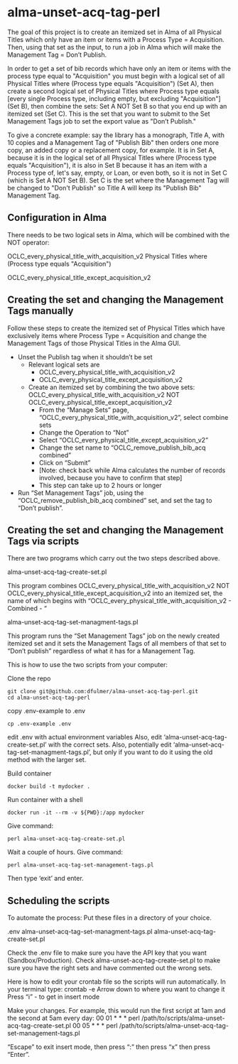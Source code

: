 
# alma-unset-acq-tag-perl

The goal of this project is to create an itemized set in Alma of all Physical Titles which only have an item or items with a Process Type = Acquisition. Then, using that set as the input, to run a job in Alma which will make the Management Tag = Don’t Publish.

In order to get a set of bib records which have only an item or items with the process type equal to "Acquisition" you must begin with a logical set of all Physical Titles where (Process type equals "Acquisition") (Set A), then create a second logical set of Physical Titles where Process type equals [every single Process type, including empty, but excluding "Acquisition"] (Set B), then combine the sets: Set A NOT Set B so that you end up with an itemized set (Set C). This is the set that you want to submit to the Set Management Tags job to set the export value as "Don’t Publish."

To give a concrete example: say the library has a monograph, Title A, with 10 copies and a Management Tag of "Publish Bib" then orders one more copy, an added copy or a replacement copy, for example. It is in Set A, because it is in the logical set of all Physical Titles where (Process type equals "Acquisition"), it is also in Set B because it has an item with a Process type of, let's say, empty, or Loan, or even both, so it is not in Set C (which is Set A NOT Set B). Set C is the set where the Management Tag will be changed to "Don't Publish" so Title A will keep its "Publish Bib" Management Tag.

## Configuration in Alma

There needs to be two logical sets in Alma, which will be combined with the NOT operator:

OCLC_every_physical_title_with_acquisition_v2
Physical Titles where (Process type equals "Acquisition")

OCLC_every_physical_title_except_acquisition_v2

## Creating the set and changing the Management Tags manually

Follow these steps to create the itemized set of Physical Titles which have exclusively items where Process Type = Acquisition and change the Management Tags of those Physical Titles in the Alma GUI.

* Unset the Publish tag when it shouldn’t be set
  * Relevant logical sets are
    * OCLC_every_physical_title_with_acquisition_v2
    * OCLC_every_physical_title_except_acquisition_v2
  * Create an itemized set by combining the two above sets:  OCLC_every_physical_title_with_acquisition_v2 NOT OCLC_every_physical_title_except_acquisition_v2
    * From the “Manage Sets” page, “OCLC_every_physical_title_with_acquisition_v2”, select combine sets
    * Change the Operation to “Not”
    * Select “OCLC_every_physical_title_except_acquisition_v2”
    * Change the set name to “OCLC_remove_publish_bib_acq combined”
    * Click on “Submit”
    * [Note: check back while Alma calculates the number of records involved, because you have to confirm that step]
    * This step can take up to 2 hours or longer
* Run “Set Management Tags” job, using the “OCLC_remove_publish_bib_acq combined” set, and set the tag to “Don’t publish”.

## Creating the set and changing the Management Tags via scripts

There are two programs which carry out the two steps described above.

alma-unset-acq-tag-create-set.pl

This program combines OCLC_every_physical_title_with_acquisition_v2 NOT OCLC_every_physical_title_except_acquisition_v2 into an itemized set, the name of which begins with “OCLC_every_physical_title_with_acquisition_v2 - Combined - “

alma-unset-acq-tag-set-managment-tags.pl

This program runs the “Set Management Tags” job on the newly created itemized set and it sets the Management Tags of all members of that set to “Don’t publish” regardless of what it has for a Management Tag.

This is how to use the two scripts from your computer:

Clone the repo

```
git clone git@github.com:dfulmer/alma-unset-acq-tag-perl.git
cd alma-unset-acq-tag-perl
```

copy .env-example to .env

```
cp .env-example .env
```

edit .env with actual environment variables
Also, edit ‘alma-unset-acq-tag-create-set.pl’ with the correct sets.
Also, potentially edit ‘alma-unset-acq-tag-set-managment-tags.pl’, but only if you want to do it using the old method with the larger set.

Build container
```
docker build -t mydocker .
```

Run container with a shell
```
docker run -it --rm -v ${PWD}:/app mydocker
```

Give command:
```
perl alma-unset-acq-tag-create-set.pl
```

Wait a couple of hours.
Give command:
```
perl alma-unset-acq-tag-set-management-tags.pl
```

Then type ‘exit’ and enter.

## Scheduling the scripts

To automate the process:
Put these files in a directory of your choice.

.env
alma-unset-acq-tag-set-managment-tags.pl
alma-unset-acq-tag-create-set.pl

Check the .env file to make sure you have the API key that you want (Sandbox/Production).
Check alma-unset-acq-tag-create-set.pl to make sure you have the right sets and have commented out the wrong sets.

Here is how to edit your crontab file so the scripts will run automatically. In your terminal type:
crontab -e
Arrow down to where you want to change it
Press “i” - to get in insert mode

Make your changes. For example, this would run the first script at 1am and the second at 5am every day:
00 01 * * * perl /path/to/scripts/alma-unset-acq-tag-create-set.pl
00 05 * * * perl /path/to/scripts/alma-unset-acq-tag-set-management-tags.pl

“Escape” to exit insert mode, then press “:” then press “x” then press “Enter”.
